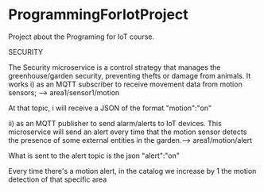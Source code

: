 # ProgrammingForIotProject

Project about the Programing for IoT course.

SECURITY

The Security microservice is a control strategy that manages the greenhouse/garden
security, preventing thefts or damage from animals. It works 
i) as an MQTT subscriber to receive movement data from motion sensors; --> area1/sensor1/motion

At that topic, i will receive a JSON of the format "motion":"on"

ii) as an MQTT publisher to send alarm/alerts
to IoT devices. This microservice will send an alert every time that the motion sensor detects
the presence of some external entities in the garden.--> area1/motion/alert

What is sent to the alert topic is the json "alert":"on"

Every time there's a motion alert, in the catalog we increase by 1 the motion detection of that specific area